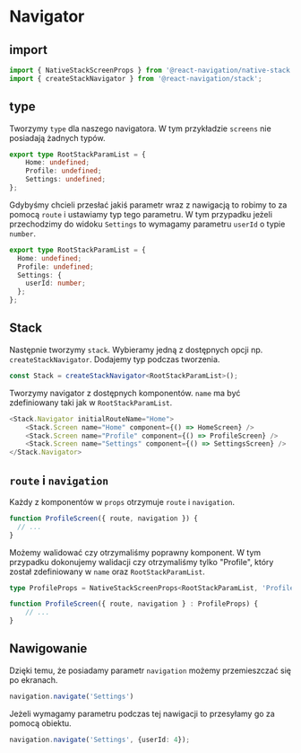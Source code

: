 # Navigator

## import
``` ts
import { NativeStackScreenProps } from '@react-navigation/native-stack';
import { createStackNavigator } from '@react-navigation/stack';
```

## type
Tworzymy `type` dla naszego navigatora. W tym przykładzie `screens` nie posiadają żadnych typów.
``` ts
export type RootStackParamList = {
    Home: undefined;
    Profile: undefined;
    Settings: undefined;
};
```

Gdybyśmy chcieli przesłać jakiś parametr wraz z nawigacją to robimy to za pomocą `route` i ustawiamy typ tego parametru. W tym przypadku jeżeli przechodzimy do widoku `Settings` to wymagamy parametru `userId` o typie `number`.
``` ts
export type RootStackParamList = {
  Home: undefined;
  Profile: undefined;
  Settings: {
    userId: number;
  };
};
```

## Stack
Następnie tworzymy `stack`. Wybieramy jedną z dostępnych opcji np. `createStackNavigator`. Dodajemy typ podczas tworzenia.
``` ts
const Stack = createStackNavigator<RootStackParamList>();
```
Tworzymy navigator z dostępnych komponentów. `name` ma być zdefiniowany taki jak w `RootStackParamList`.
``` ts
<Stack.Navigator initialRouteName="Home">
    <Stack.Screen name="Home" component={() => HomeScreen} />
    <Stack.Screen name="Profile" component={() => ProfileScreen} />
    <Stack.Screen name="Settings" component={() => SettingsScreen} />
</Stack.Navigator>
```

## `route` i `navigation`
Każdy z komponentów w `props` otrzymuje `route` i `navigation`.
``` ts
function ProfileScreen({ route, navigation }) {
  // ...
}
```

Możemy walidować czy otrzymaliśmy poprawny komponent. W tym przypadku dokonujemy walidacji czy otrzymaliśmy tylko "Profile", który został zdefiniowany w `name` oraz `RootStackParamList`.
``` ts
type ProfileProps = NativeStackScreenProps<RootStackParamList, 'Profile'>;

function ProfileScreen({ route, navigation } : ProfileProps) {
    // ...
}
```

## Nawigowanie
Dzięki temu, że posiadamy parametr `navigation` możemy przemieszczać się po ekranach.
``` ts
navigation.navigate('Settings')
```

Jeżeli wymagamy parametru podczas tej nawigacji to przesyłamy go za pomocą obiektu.
``` ts
navigation.navigate('Settings', {userId: 4});
```
